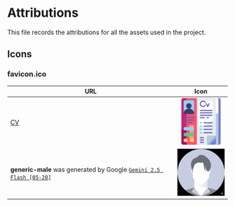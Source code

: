 # Attributions

This file records the attributions for all the assets used in the project.

## Icons

### favicon.ico
| URL | Icon |
| ---- | ---- |
| [CV](https://www.flaticon.com/free-icon/cv_6186023) | <img src="cv.png" width="128"> |
| **generic-male** was generated by Google [`Gemini 2.5 Flash [05-20]`](https://cloud.google.com/vertex-ai/generative-ai/docs/models/gemini/2-5-flash) | <img src="./images/generic-male.jpeg" width="128"> |
